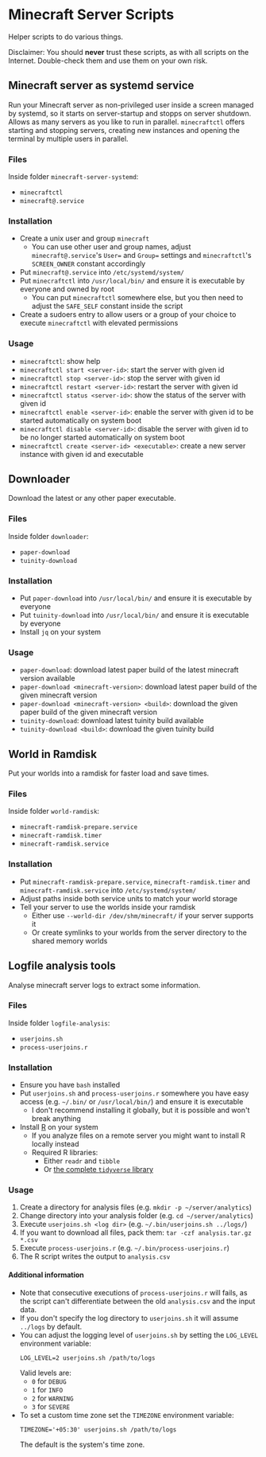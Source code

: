 # Minecraft Server Scripts

Helper scripts to do various things.

Disclaimer: You should **never** trust these scripts, as with all scripts on the Internet. Double-check them and use them on your own risk.

## Minecraft server as systemd service

Run your Minecraft server as non-privileged user inside a screen managed by systemd, so it starts on server-startup and stopps on server shutdown. Allows as many servers as you like to run in parallel. `minecraftctl` offers starting and stopping servers, creating new instances and opening the terminal by multiple users in parallel.

### Files

Inside folder `minecraft-server-systemd`:
- `minecraftctl`
- `minecraft@.service`

### Installation

- Create a unix user and group `minecraft`
  - You can use other user and group names, adjust `minecraft@.service`'s `User=` and `Group=` settings and `minecraftctl`'s `SCREEN_OWNER` constant accordingly
- Put `minecraft@.service` into `/etc/systemd/system/`
- Put `minecraftctl` into `/usr/local/bin/` and ensure it is executable by everyone and owned by root
  - You can put `minecraftctl` somewhere else, but you then need to adjust the `SAFE_SELF` constant inside the script
- Create a sudoers entry to allow users or a group of your choice to execute `minecraftctl` with elevated permissions

### Usage

- `minecraftctl`: show help
- `minecraftctl start <server-id>`: start the server with given id
- `minecraftctl stop <server-id>`: stop the server with given id
- `minecraftctl restart <server-id>`: restart the server with given id
- `minecraftctl status <server-id>`: show the status of the server with given id
- `minecraftctl enable <server-id>`: enable the server with given id to be started automatically on system boot
- `minecraftctl disable <server-id>`: disable the server with given id to be no longer started automatically on system boot
- `minecraftctl create <server-id> <executable>`: create a new server instance with given id and executable

## Downloader

Download the latest or any other paper executable.

### Files

Inside folder `downloader`:
- `paper-download`
- `tuinity-download`

### Installation

- Put `paper-download` into `/usr/local/bin/` and ensure it is executable by everyone
- Put `tuinity-download` into `/usr/local/bin/` and ensure it is executable by everyone
- Install `jq` on your system

### Usage

- `paper-download`: download latest paper build of the latest minecraft version available
- `paper-download <minecraft-version>`: download latest paper build of the given minecraft version
- `paper-download <minecraft-version> <build>`: download the given paper build of the given minecraft version
- `tuinity-download`: download latest tuinity build available
- `tuinity-download <build>`: download the given tuinity build

## World in Ramdisk

Put your worlds into a ramdisk for faster load and save times.

### Files

Inside folder `world-ramdisk`:
- `minecraft-ramdisk-prepare.service`
- `minecraft-ramdisk.timer`
- `minecraft-ramdisk.service`

### Installation

- Put `minecraft-ramdisk-prepare.service`, `minecraft-ramdisk.timer` and `minecraft-ramdisk.service` into `/etc/systemd/system/`
- Adjust paths inside both service units to match your world storage
- Tell your server to use the worlds inside your ramdisk
  - Either use `--world-dir /dev/shm/minecraft/` if your server supports it
  - Or create symlinks to your worlds from the server directory to the shared memory worlds

## Logfile analysis tools

Analyse minecraft server logs to extract some information.

### Files

Inside folder `logfile-analysis`:
- `userjoins.sh`
- `process-userjoins.r`

### Installation

- Ensure you have `bash` installed
- Put `userjoins.sh` and `process-userjoins.r` somewhere you have easy access (e.g. `~/.bin/` or `/usr/local/bin/`) and ensure it is executable
  - I don't recommend installing it globally, but it is possible and won't break anything
- Install [R](https://www.r-project.org/) on your system
  - If you analyze files on a remote server you might want to install R locally instead
  - Required R libraries:
    - Either `readr` and `tibble`
    - Or [the complete `tidyverse` library](https://www.tidyverse.org/)

### Usage

1. Create a directory for analysis files (e.g. `mkdir -p ~/server/analytics`)
2. Change directory into your analysis folder (e.g. `cd ~/server/analytics`)
3. Execute `userjoins.sh <log dir>` (e.g. `~/.bin/userjoins.sh ../logs/`)
4. If you want to download all files, pack them: `tar -czf analysis.tar.gz *.csv`
5. Execute `process-userjoins.r` (e.g. `~/.bin/process-userjoins.r`)
6. The R script writes the output to `analysis.csv`

#### Additional information
- Note that consecutive executions of `process-userjoins.r` will fails, as the script can't differentiate between the old `analysis.csv` and the input data.
- If you don't specify the log directory to `userjoins.sh` it will assume `../logs` by default.
- You can adjust the logging level of `userjoins.sh` by setting the `LOG_LEVEL` environment variable:
  ```shell script
  LOG_LEVEL=2 userjoins.sh /path/to/logs
  ```
  Valid levels are:
  - `0` for `DEBUG`
  - `1` for `INFO`
  - `2` for `WARNING`
  - `3` for `SEVERE`
- To set a custom time zone set the `TIMEZONE` environment variable: 
  ```shell script
  TIMEZONE='+05:30' userjoins.sh /path/to/logs
  ```
  The default is the system's time zone.
